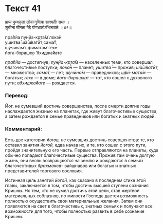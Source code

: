 # Текст 41

प्राप्य पुण्यकृतां लोकानुषित्वा शाश्वतीः समाः ।  
शुचीनां श्रीमतां गेहे योगभ्रष्टोऽभिजायते ॥ ४१॥

пра̄пйа пун̣йа-кр̣та̄м̇ лока̄н  
ушитва̄ ш́а̄ш́ватӣт̣ сама̄т̣  
ш́учӣна̄м̇ ш́рӣмата̄м̇ гехе  
йога-бхрашх̣о ’бхиджа̄йате

_пра̄пйа_ — достигнув; _пун̣йа-кр̣та̄м_ — населенных теми, кто совершал благочестивые поступки; _лока̄н_ — планет; _ушитва̄_ — прожив; _ш́а̄ш́ватӣт̣_ — множество; _сама̄т̣_ — лет; _ш́учӣна̄м_ — праведников; _ш́рӣ-мата̄м_ — богатых; _гехе_ — в доме; _йога-бхрашх̣ат̣_ — тот, кто сошел с духовного пути; _абхиджа̄йате_ — рождается.

### Перевод:

Йог, не сумевший достичь совершенства, после смерти долгие годы наслаждается жизнью на планетах, где живут благочестивые существа, а затем рождается в семье праведников или богатых и знатных людей.

### Комментарий:

Есть две категории _йогов,_ не сумевших достичь совершенства: те, кто оставил занятия _йогой,_ едва начав их, и те, кто сошел с этого пути, пройдя значительную его часть. Первые отправляются на планеты, куда обычно попадают благочестивые существа. Прожив там очень долгую жизнь, они вновь возвращаются на землю и рождаются в семьях благочестивых _брахманов-_ вайшнавов <m>или богатых и знатных представителей торгового сословия.</m>

Истинная цель занятий _йогой,_ как сказано в последнем стихе этой главы, заключается в том, чтобы достичь высшей ступени сознания Кришны. Но тем, кто не сумел достичь этой цели, став жертвой материальных соблазнов, по милости Господа дается возможность полностью осуществить свои материальные желания. Затем они появляются на свет в благочестивых, знатных семьях и получают все возможности для того, чтобы полностью развить в себе сознание Кришны.